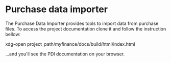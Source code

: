 # Purchase data importer 
The Purchase Data Importer provides tools to import data from purchase files.
To access the project documentation clone it and follow the instruction bellow:

xdg-open project_path/myfinance/docs/build/html/index.html

...and you'll see the PDI documentation on your browser.
